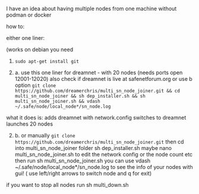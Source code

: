 I have an idea about having multiple nodes from one machine without podman or docker


how to:

either one liner:

(works on debian you need 

1. `sudo apt-get install git` 



2. a. 
use this one liner for dreamnet - with 20 nodes (needs ports open 12001-12020) also check if dreamnet is live at safenetforum.org or use b option
`git clone https://github.com/dreamerchris/multi_sn_node_joiner.git && cd multi_sn_node_joiner && sh dep_installer.sh && sh multi_sn_node_joiner.sh && vdash ~/.safe/node/local_node*/sn_node.log`

what it does is: adds dreamnet with network.config
switches to dreamnet
launches 20 nodes



2. b. or manually
`git clone https://github.com/dreamerchris/multi_sn_node_joiner.git`
then cd into multi_sn_node_joiner folder
sh dep_installer.sh
maybe nano multi_sn_node_joiner.sh to edit the network config or the node count etc
then run sh multi_sn_node_joiner.sh
you can use vdash ~/.safe/node/local_node*/sn_node.log to see the info of your nodes with gui! ( use left/right arrows to switch node and q for exit)

if you want to stop all nodes run sh multi_down.sh
